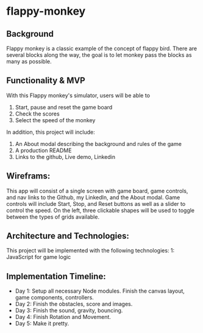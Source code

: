 # flappy-monkey

## Background

Flappy monkey is a classic example of the concept of flappy bird. There are several blocks along the way, the goal is to let monkey pass the blocks as many as possible.

## Functionality & MVP

With this Flappy monkey's simulator, users will be able to
1. Start, pause and reset the game board
2. Check the scores
3. Select the speed of the monkey

In addition, this project will include:
1. An About modal describing the background and rules of the game
2. A production README
3. Links to the github, Live demo, Linkedin

## Wireframs:
This app will consist of a single screen with game board, game controls, and nav links to the Github, my LinkedIn, and the About modal. Game controls will include Start, Stop, and Reset buttons as well as a slider to control the speed. On the left, three clickable shapes will be used to toggle between the types of grids available.

## Architecture and Technologies:
This project will be implemented with the following technologies:
1: JavaScript for game logic

## Implementation Timeline:
* Day 1: Setup all necessary Node modules. Finish the canvas layout, game components, controllers.
* Day 2: Finish the obstacles, score and images.
* Day 3: Finish the sound, gravity, bouncing.
* Day 4: Finish Rotation and Movement.
* Day 5: Make it pretty.

